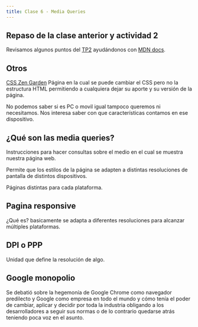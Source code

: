 ```yaml
---
title: Clase 6 - Media Queries
---
```


## Repaso de la clase anterior y actividad 2

Revisamos algunos puntos del [TP2](/trabajos/tp2/) ayudándonos con [MDN docs](https://developer.mozilla.org/es/docs/Learn/Getting_started_with_the_web/CSS_basics).

## Otros

[CSS Zen Garden](http://www.csszengarden.com/)
Página en la cual se puede cambiar el CSS pero no la estructura HTML permitiendo a cualquiera dejar su aporte y su versión de la página.

No podemos saber si es PC o movil igual tampoco queremos ni necesitamos. Nos interesa saber con que características contamos en ese dispositivo.

## ¿Qué son las media queries?

Instrucciones para hacer consultas sobre el medio en el cual se muestra nuestra página web.

Permite que los estilos de la página se adapten a distintas resoluciones de pantalla de distintos dispositivos.

Páginas distintas para cada plataforma.

## Pagina responsive

¿Qué es? basicamente se adapta a diferentes resoluciones para alcanzar múltiples plataformas.

## DPI o PPP

Unidad que define la resolución de algo.

## Google monopolio

Se debatió sobre la hegemonía de Google Chrome como navegador predilecto y Google como empresa en todo el mundo y cómo tenía el poder de cambiar, aplicar y decidir por toda la industria obligando a los desarrolladores a seguir sus normas o de lo contrario quedarse atrás teniendo poca voz en el asunto.
